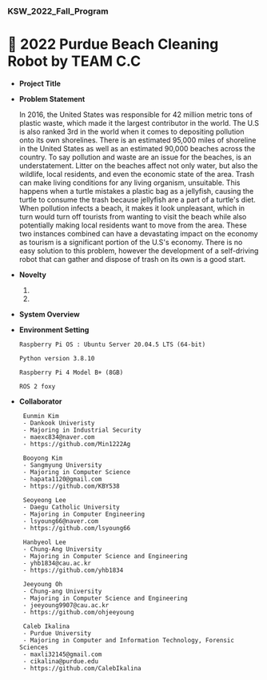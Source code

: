 ### KSW_2022_Fall_Program

# 🤖 2022 Purdue Beach Cleaning Robot by TEAM C.C

+ **Project Title**
     

+ **Problem Statement**

    In 2016, the United States was responsible for 42 million metric tons of plastic waste, which made it the largest contributor in the world. The U.S is also ranked 3rd in the world when it comes to depositing pollution onto its own shorelines. There is an estimated 95,000 miles of shoreline in the United States as well as an estimated 90,000 beaches across the country. To say pollution and waste are an issue for the beaches, is an understatement.
    Litter on the beaches affect not only water, but also the wildlife, local residents, and even the economic state of the area. Trash can make living conditions for any living organism, unsuitable. This happens when a turtle mistakes a plastic bag as a jellyfish, causing the turtle to consume the trash because jellyfish are a part of a turtle's diet. When pollution infects a beach, it makes it look unpleasant, which in turn would turn off tourists from wanting to visit the beach while also potentially making local residents want to move from the area. These two instances combined can have a devastating impact on the economy as tourism is a significant portion of the U.S's economy. 
    There is no easy solution to this problem, however the development of a self-driving robot that can gather and dispose of trash on its own is a good start.


+ **Novelty**

    1. 
       
      
    2. 
        


+ **System Overview**
 

+ **Environment Setting**
    
    ```Raspberry Pi OS : Ubuntu Server 20.04.5 LTS (64-bit)```
    
    ```Python version 3.8.10```
    
    ```Raspberry Pi 4 Model B+ (8GB)```
    
    ```ROS 2 foxy```
  

+ **Collaborator**
     
       Eunmin Kim
       - Dankook Univeristy
       - Majoring in Industrial Security
       - maexc834@naver.com
       - https://github.com/Min1222Ag
       
       Booyong Kim
       - Sangmyung University
       - Majoring in Computer Science
       - hapata1120@gmail.com
       - https://github.com/KBY538
      
       Seoyeong Lee
       - Daegu Catholic University
       - Majoring in Computer Engineering
       - lsyoung66@naver.com
       - https://github.com/lsyoung66
       
       Hanbyeol Lee
       - Chung-Ang University
       - Majoring in Computer Science and Engineering
       - yhb1834@cau.ac.kr
       - https://github.com/yhb1834
    
       Jeeyoung Oh
       - Chung-ang University
       - Majoring in Computer Science and Engineering
       - jeeyoung9907@cau.ac.kr
       - https://github.com/ohjeeyoung
    
       Caleb Ikalina
       - Purdue University
       - Majoring in Computer and Information Technology, Forensic Sciences
       - maxli32145@gmail.com
       - cikalina@purdue.edu
       - https://github.com/CalebIkalina
